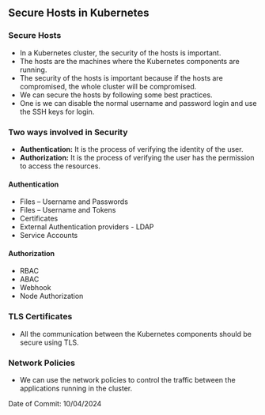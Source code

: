 ## Secure Hosts in Kubernetes

### Secure Hosts

- In a Kubernetes cluster, the security of the hosts is important.
- The hosts are the machines where the Kubernetes components are running.
- The security of the hosts is important because if the hosts are compromised, the whole cluster will be compromised.
- We can secure the hosts by following some best practices.
- One is we can disable the normal username and password login and use the SSH keys for login.

### Two ways involved in Security

- **Authentication:** It is the process of verifying the identity of the user.
- **Authorization:** It is the process of verifying the user has the permission to access the resources.

#### Authentication

- Files – Username and Passwords
- Files – Username and Tokens
- Certificates
- External Authentication providers - LDAP
- Service Accounts

#### Authorization

- RBAC
- ABAC
- Webhook
- Node Authorization

### TLS Certificates

- All the communication between the Kubernetes components should be secure using TLS.

### Network Policies

- We can use the network policies to control the traffic between the applications running in the cluster.

Date of Commit: 10/04/2024